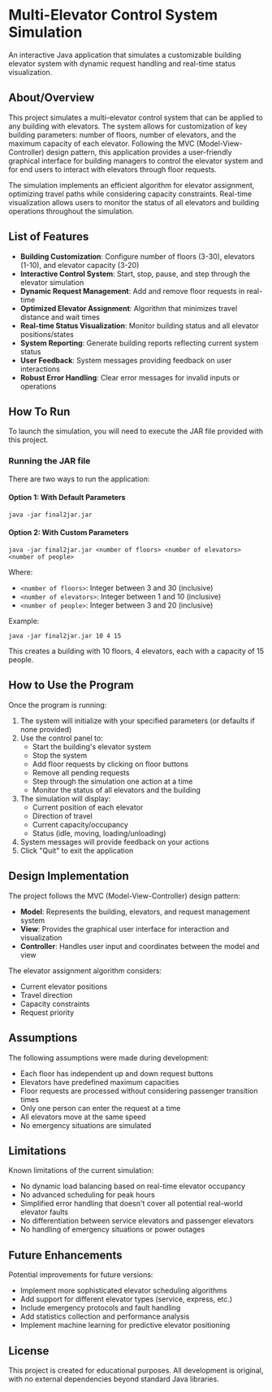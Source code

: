 
# Multi-Elevator Control System Simulation

An interactive Java application that simulates a customizable building elevator system with dynamic request handling and real-time status visualization.

## About/Overview

This project simulates a multi-elevator control system that can be applied to any building with elevators. The system allows for customization of key building parameters: number of floors, number of elevators, and the maximum capacity of each elevator. Following the MVC (Model-View-Controller) design pattern, this application provides a user-friendly graphical interface for building managers to control the elevator system and for end users to interact with elevators through floor requests.

The simulation implements an efficient algorithm for elevator assignment, optimizing travel paths while considering capacity constraints. Real-time visualization allows users to monitor the status of all elevators and building operations throughout the simulation.

## List of Features

- **Building Customization**: Configure number of floors (3-30), elevators (1-10), and elevator capacity (3-20)
- **Interactive Control System**: Start, stop, pause, and step through the elevator simulation
- **Dynamic Request Management**: Add and remove floor requests in real-time
- **Optimized Elevator Assignment**: Algorithm that minimizes travel distance and wait times
- **Real-time Status Visualization**: Monitor building status and all elevator positions/states
- **System Reporting**: Generate building reports reflecting current system status
- **User Feedback**: System messages providing feedback on user interactions
- **Robust Error Handling**: Clear error messages for invalid inputs or operations

## How To Run

To launch the simulation, you will need to execute the JAR file provided with this project.

### Running the JAR file

There are two ways to run the application:

#### Option 1: With Default Parameters
```
java -jar final2jar.jar
```

#### Option 2: With Custom Parameters
```
java -jar final2jar.jar <number of floors> <number of elevators> <number of people>
```

Where:
- `<number of floors>`: Integer between 3 and 30 (inclusive)
- `<number of elevators>`: Integer between 1 and 10 (inclusive)
- `<number of people>`: Integer between 3 and 20 (inclusive)

Example:
```
java -jar final2jar.jar 10 4 15
```
This creates a building with 10 floors, 4 elevators, each with a capacity of 15 people.

## How to Use the Program

Once the program is running:

1. The system will initialize with your specified parameters (or defaults if none provided)
2. Use the control panel to:
   - Start the building's elevator system
   - Stop the system
   - Add floor requests by clicking on floor buttons
   - Remove all pending requests
   - Step through the simulation one action at a time
   - Monitor the status of all elevators and the building
3. The simulation will display:
   - Current position of each elevator
   - Direction of travel
   - Current capacity/occupancy
   - Status (idle, moving, loading/unloading)
4. System messages will provide feedback on your actions
5. Click "Quit" to exit the application

## Design Implementation

The project follows the MVC (Model-View-Controller) design pattern:

- **Model**: Represents the building, elevators, and request management system
- **View**: Provides the graphical user interface for interaction and visualization
- **Controller**: Handles user input and coordinates between the model and view

The elevator assignment algorithm considers:
- Current elevator positions
- Travel direction
- Capacity constraints
- Request priority

## Assumptions

The following assumptions were made during development:

- Each floor has independent up and down request buttons
- Elevators have predefined maximum capacities
- Floor requests are processed without considering passenger transition times
- Only one person can enter the request at a time
- All elevators move at the same speed
- No emergency situations are simulated

## Limitations

Known limitations of the current simulation:

- No dynamic load balancing based on real-time elevator occupancy
- No advanced scheduling for peak hours
- Simplified error handling that doesn't cover all potential real-world elevator faults
- No differentiation between service elevators and passenger elevators
- No handling of emergency situations or power outages

## Future Enhancements

Potential improvements for future versions:

- Implement more sophisticated elevator scheduling algorithms
- Add support for different elevator types (service, express, etc.)
- Include emergency protocols and fault handling
- Add statistics collection and performance analysis
- Implement machine learning for predictive elevator positioning

## License

This project is created for educational purposes. All development is original, with no external dependencies beyond standard Java libraries.
